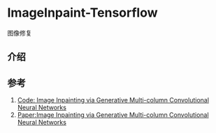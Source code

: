 # ImageInpaint-Tensorflow
图像修复

## 介绍



## 参考
1. [Code: Image Inpainting via Generative Multi-column Convolutional Neural Networks](https://github.com/shepnerd/inpainting_gmcnn)
2. [Paper:Image Inpainting via Generative Multi-column Convolutional Neural Networks](https://arxiv.org/pdf/1810.08771.pdf)